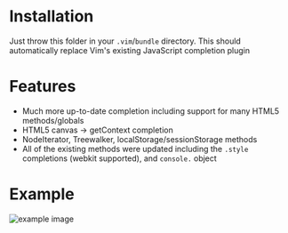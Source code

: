 Installation
============

Just throw this folder in your `.vim`/`bundle` directory. This should automatically replace Vim's existing JavaScript completion plugin

Features
========

 * Much more up-to-date completion including support for many HTML5 methods/globals
 * HTML5 canvas -> getContext completion
 * NodeIterator, Treewalker, localStorage/sessionStorage methods
 * All of the existing methods were updated including the `.style` completions (webkit supported), and `console.` object

Example
=======

![example image](https://raw.githubusercontent.com/1995eaton/vim-better-javascript-syntax/master/example.png)

